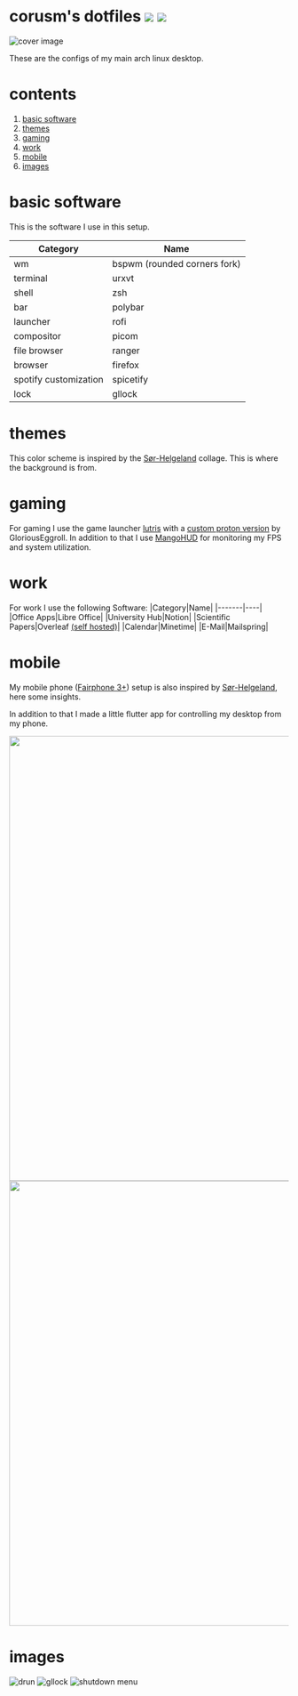 # corusm's dotfiles ![](https://img.shields.io/badge/distro-arch-blue) ![](https://img.shields.io/badge/License-MIT-green)

![cover image](Pictures/desktop-sorhelgoland.png)

These are the configs of my main arch linux desktop.

# contents
1. [basic software](#basic-software)
2. [themes](#themes)
3. [gaming](#gaming)
4. [work](#work)
5. [mobile](#mobile)
6. [images](#images)

# basic software
This is the software I use in this setup.

|Category|Name|
|-------|----|
|wm|bspwm (rounded corners fork)|
|terminal|urxvt|
|shell|zsh|
|bar|polybar|
|launcher|rofi|
|compositor|picom|
|file browser|ranger|
|browser|firefox|
|spotify customization|spicetify|
|lock|gllock|

# themes
This color scheme is inspired by the [Sør-Helgeland](https://www.behance.net/gallery/24075785/Soer-Helgeland) collage. This is where the background is from.

# gaming 
For gaming I use the game launcher [lutris](https://lutris.net/) with a [custom proton version](https://github.com/GloriousEggroll/proton-ge-custom) by GloriousEggroll. In addition to that I use [MangoHUD](https://github.com/flightlessmango/MangoHud) for monitoring my FPS and system utilization.

# work
For work I use the following Software:
|Category|Name|
|-------|----|
|Office Apps|Libre Office|
|University Hub|Notion|
|Scientific Papers|Overleaf [(self hosted)](https://corusm.de/blog/sharelatex.html)|
|Calendar|Minetime|
|E-Mail|Mailspring|

# mobile
My mobile phone ([Fairphone 3+](https://www.fairphone.com)) setup is also inspired by [Sør-Helgeland](https://www.behance.net/gallery/24075785/Soer-Helgeland), here some insights.

In addition to that I made a little flutter app for controlling my desktop from my phone.

<img src="Pictures/phone.png" height="800"/> <img src="Pictures/arch-control.png" height="800"/> 

# images
![drun](Pictures/drun.png)
![gllock](Pictures/gllock.png)
![shutdown menu](Pictures/shutdown_menu.png)

